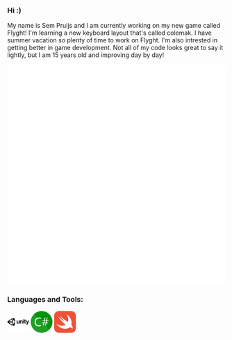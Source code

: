 ### Hi :)

My name is Sem Pruijs and I am currently working on my new game called Flyght! I'm learning a new keyboard layout that's called colemak.
I have summer vacation so plenty of time to work on Flyght. I'm also intrested in getting better in game development.
Not all of my code looks great to say it lightly, but I am 15 years old and improving day by day!

![MadeBySemPruijsGif](https://github.com/SemPruijs/SemPruijs/blob/master/WostAnimation12.gif)

### Languages and Tools: <br>
<img alt="UnityImage" src="https://raw.githubusercontent.com/github/explore/80688e429a7d4ef2fca1e82350fe8e3517d3494d/topics/unity/unity.png" width="50"> <img alt="C-Sharp" src="https://raw.githubusercontent.com/github/explore/80688e429a7d4ef2fca1e82350fe8e3517d3494d/topics/csharp/csharp.png" width="50"> <img alt="Swift" src="https://raw.githubusercontent.com/github/explore/80688e429a7d4ef2fca1e82350fe8e3517d3494d/topics/swift/swift.png" width="50">



<!--
**SemPruijs/SemPruijs** is a ✨ _special_ ✨ repository because its `README.md` (this file) appears on your GitHub profile.

Here are some ideas to get you started:

- 🔭 I’m currently working on Flyght! It is my fist pinned repo.
- 🌱 I’m currently learning colemak. A new keyboard layout. I'm also intrested in getting better in game development.
- 📫 How to reach me: e-mail me!
- 😄 Pronouns: He
-->
